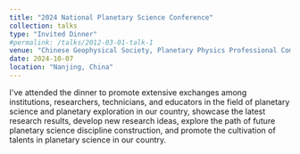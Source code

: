 ```yaml
---
title: "2024 National Planetary Science Conference"
collection: talks
type: "Invited Dinner"
#permalink: /talks/2012-03-01-talk-1
venue: "Chinese Geophysical Society, Planetary Physics Professional Committee"
date: 2024-10-07
location: "Nanjing, China"
---
```


I've attended the dinner to promote extensive exchanges among institutions, researchers, technicians, and educators in the field of planetary science and planetary exploration in our country, showcase the latest research results, develop new research ideas, explore the path of future planetary science discipline construction, and promote the cultivation of talents in planetary science in our country.
